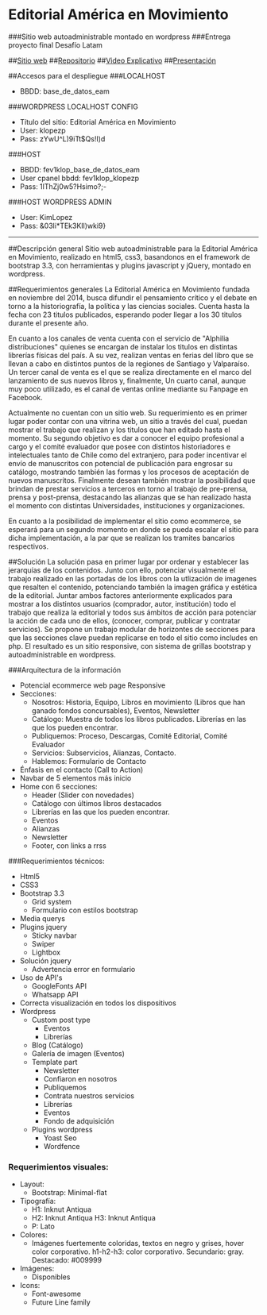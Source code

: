 # Editorial América en Movimiento
###Sitio web autoadministrable montado en wordpress
###Entrega proyecto final Desafío Latam

##[Sitio web](http://186.64.118.50/~fev1klopez/)
##[Repositorio](http://github)
##[Video Explicativo](https://youtu.be/Bp2TD8uipGU)
##[Presentación](assets/docs/presentacion.pdf)

##Accesos para el despliegue
###LOCALHOST
- BBDD: base_de_datos_eam

###WORDPRESS LOCALHOST CONFIG
- Título del sitio: Editorial América en Movimiento
- User: klopezp
- Pass: zYwU^L)9iTt$Qs!I)d

###HOST
- BBDD: fev1klop_base_de_datos_eam
- User cpanel bbdd: fev1klop_klopezp
- Pass: 1lThZj0w5?Hsimo?;-

###HOST WORDPRESS ADMIN
- User: KimLopez
- Pass: &03li*TEk3KIl)wki9}
***

##Descripción general
Sitio web autoadministrable para la Editorial América en Movimiento, realizado en html5, css3, basandonos en el framework de bootstrap 3.3, con herramientas y plugins javascript y jQuery, montado en wordpress.

##Requerimientos generales
La Editorial América en Movimiento fundada en noviembre del 2014, busca difundir el pensamiento crítico y el debate en torno a la historiografía, la política y las ciencias sociales. Cuenta hasta la fecha con 23 titulos publicados, esperando poder llegar a los 30 titulos durante el presente año. 

En cuanto a los canales de venta cuenta con el servicio de "Alphilia distribuciones" quienes se encargan de instalar los titulos en distintas librerías físicas del país. A su vez, realizan ventas en ferias del libro que se llevan a cabo en distintos puntos de la regiones de Santiago y Valparaíso. Un tercer canal de venta es el que se realiza directamente en el marco del lanzamiento de sus nuevos libros y, finalmente, Un cuarto canal, aunque muy poco utilizado, es el canal de ventas online mediante su Fanpage en Facebook. 

Actualmente no cuentan con un sitio web. Su requerimiento es en primer lugar poder contar con una vitrina web, un sitio a través del cual, puedan mostrar el trabajo que realizan y los titulos que han editado hasta el momento. Su segundo objetivo es dar a conocer el equipo profesional a cargo y el comité evaluador que posee con distintos historiadores e intelectuales tanto de Chile como del extranjero, para poder incentivar el envío de manuscritos con potencial de publicación para engrosar su catálogo, mostrando también las formas y los procesos de aceptación de nuevos manuscritos. Finalmente desean también mostrar la posibilidad que brindan de prestar servicios a terceros en torno al trabajo de pre-prensa, prensa y post-prensa, destacando las alianzas que se han realizado hasta el momento con distintas Universidades, instituciones y organizaciones.

En cuanto a la posibilidad de implementar el sitio como ecommerce, se esperará para un segundo momento en donde se pueda escalar el sitio para dicha implementación, a la par que se realizan los tramites bancarios respectivos.

##Solución
La solución pasa en primer lugar por ordenar y establecer las jerarquías de los contenidos. Junto con ello, potenciar visualmente el trabajo realizado en las portadas de los libros con la utlización de imagenes que resalten el contenido, potenciando también la imagen gráfica y estética de la editorial. Juntar ambos factores anteriormente explicados para mostrar a los distintos usuarios (comprador, autor, institución) todo el trabajo que realiza la editorial y todos sus ámbitos de acción para potenciar la acción de cada uno de ellos, (conocer, comprar, publicar y contratar servicios). Se propone un trabajo modular de horizontes de secciones para que las secciones clave puedan replicarse en todo el sitio como includes en php. El resultado es un sitio responsive, con sistema de grillas bootstrap y autoadministrable en wordpress.

###Arquitectura de la información
- Potencial ecommerce web page Responsive
- Secciones:
	- Nosotros: Historia, Equipo, Libros en movimiento (Libros que han ganado fondos concursables), Eventos, Newsletter
	- Catálogo: Muestra de todos los libros publicados. Librerías en las que los pueden encontrar.
	- Publiquemos: Proceso, Descargas, Comité Editorial, Comité Evaluador
	- Servicios: Subservicios, Alianzas, Contacto.
	- Hablemos: Formulario de Contacto
- Énfasis en el contacto (Call to Action)
- Navbar de 5 elementos más inicio
- Home con 6 secciones:
	- Header (Slider con novedades)
	- Catálogo con últimos libros destacados
	- Librerías en las que los pueden encontrar.
	- Eventos
	- Alianzas
	- Newsletter
	- Footer, con links a rrss

###Requerimientos técnicos:
- Html5
- CSS3
- Bootstrap 3.3
	- Grid system
	- Formulario con estilos bootstrap
- Media querys
- Plugins jquery
	- Sticky navbar
	- Swiper
	- Lightbox
- Solución jquery
	- Advertencia error en formulario
- Uso de API's
	- GoogleFonts API
	- Whatsapp API
- Correcta visualización en todos los dispositivos
- Wordpress
	- Custom post type
		- Eventos
		- Librerías
	- Blog (Catálogo)
	- Galería de imagen (Eventos)
	- Template part
		- Newsletter
		- Confiaron en nosotros
		- Publiquemos
		- Contrata nuestros servicios
		- Librerías
		- Eventos
		- Fondo de adquisición
	- Plugins wordpress
		- Yoast Seo
		- Wordfence

### Requerimientos visuales:

- Layout:
    - Bootstrap: Minimal-flat
- Tipografía:
    - H1: Inknut Antiqua
    - H2: Inknut Antiqua
      H3: Inknut Antiqua
    - P: Lato
- Colores:
    - Imágenes fuertemente coloridas, textos en negro y grises, hover color corporativo.
      h1-h2-h3: color corporativo.
      Secundario: gray.
      Destacado: #009999
- Imágenes:
    - Disponibles
- Icons:
    - Font-awesome
    - Future Line family


